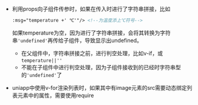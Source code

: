 * 利用props向子组件传参时，如果在传入时进行了字符串拼接，比如

  ```html
  :msg="temperature +' ℃'"/> <!--为温度添上℃符号-->
  ```

  如果temperature为空，因为进行了字符串拼接，会将其转换为字符串`'undefined'`再传给子组件，导致显示出undefined。

  * 在父组件中，字符串拼接之前，进行判空处理，比如v-if，或`temperature||''`
  * 不能在子组件中进行判空处理，因为子组件接收到的已经时字符串型的`'undefined'`了

* uniapp中使用v-for渲染列表时，如果其中有image元素的src需要动态绑定列表元素中的属性，需要使用require